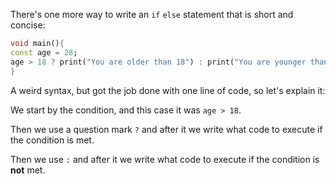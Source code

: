 There's one more way to write an `if` `else` statement that is short and concise:

```dart
void main(){
const age = 28;
age > 18 ? print("You are older than 18") : print("You are younger than 18");
}
```

A weird syntax, but got the job done with one line of code, so let's explain it:

We start by the condition, and this case it was `age > 18`.

Then we use a question mark `?` and after it we write what code to execute if the condition is met.

Then we use `:` and after it we write what code to execute if the condition is **not** met.

